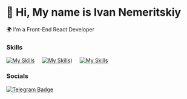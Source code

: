🙂 Hi, My name is Ivan Nemeritskiy
========================================================================================================================================
🌍 I'm a Front-End React Developer

### Skills
[![My Skills](https://skillicons.dev/icons?i=html,css)](https://skillicons.dev)&nbsp;&nbsp;&nbsp;&nbsp;&nbsp;[![My Skills](https://skillicons.dev/icons?i=js,ts)](https://skillicons.dev))&nbsp;&nbsp;&nbsp;&nbsp;&nbsp;[![My Skills](https://skillicons.dev/icons?i=react,scss)](https://skillicons.dev)

### Socials
<div id="badges">
  <a href="https://t.me/xaferonyan">
    <img src="https://img.shields.io/badge/telegram-blue?style=for-the-badge&logo=telegram&logoColor=white" alt="Telegram Badge"/>
  </a>
</div>



<!---
IvanRitsev/IvanRitsev is a ✨ special ✨ repository because its `README.md` (this file) appears on your GitHub profile.
You can click the Preview link to take a look at your changes.
--->
